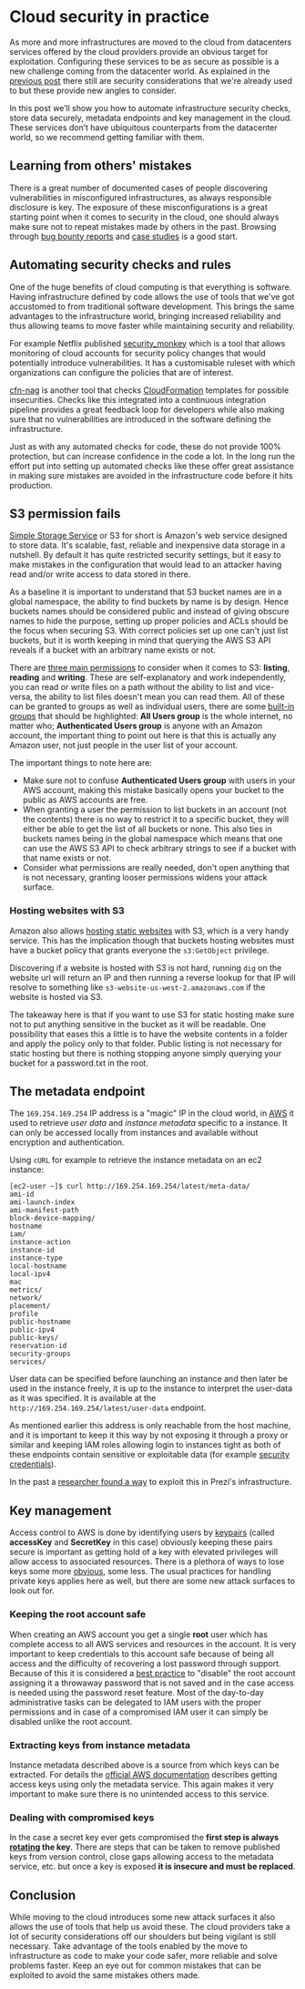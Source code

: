 # Cloud security in practice

As more and more infrastructures are moved to the cloud from datacenters services offered by the cloud providers provide an obvious target for exploitation. Configuring these services to be as secure as possible is a new challenge coming from the datacenter world. As explained in the [previous post](https://blog.avatao.com/Are-you-ready-to-be-cloud-native-and-secure/) there still are security considerations that we're already used to but these provide new angles to consider.

In this post we’ll show you how to automate infrastructure security checks, store data securely, metadata endpoints and key management in the cloud. These services don’t have ubiquitous counterparts from the datacenter world, so we recommend getting familiar with them.

## Learning from others' mistakes

There is a great number of documented cases of people discovering vulnerabilities in misconfigured infrastructures, as always responsible disclosure is key. The exposure of these misconfigurations is a great starting point when it comes to security in the cloud, one should always make sure not to repeat mistakes made by others in the past. Browsing through [bug bounty reports](https://h1.sintheticlabs.com) and [case studies](https://blog.detectify.com/2017/07/13/aws-s3-misconfiguration-explained-fix) is a good start.

## Automating security checks and rules

One of the huge benefits of cloud computing is that everything is software. Having infrastructure defined by code allows the use of tools that we've got accustomed to from traditional software development. This brings the same advantages to the infrastructure world, bringing increased reliability and thus allowing teams to move faster while maintaining security and reliability.

For example Netflix published [security_monkey](https://github.com/Netflix/security_monkey) which is a tool that allows monitoring of cloud accounts for security policy changes that would potentially introduce vulnerabilities. It has a customisable ruleset with which organizations can configure the policies that are of interest.

[cfn-nag](https://github.com/stelligent/cfn_nag) is another tool that checks [CloudFormation](https://aws.amazon.com/cloudformation/) templates for possible insecurities. Checks like this integrated into a continuous integration pipeline provides a great feedback loop for developers while also making sure that no vulnerabilities are introduced in the software defining the infrastructure.

Just as with any automated checks for code, these do not provide 100% protection, but can increase confidence in the code a lot. In the long run the effort put into setting up automated checks like these offer great assistance in making sure mistakes are avoided in the infrastructure code before it hits production.

## S3 permission fails

[Simple Storage Service](https://aws.amazon.com/s3/) or S3 for short is Amazon's web service designed to store data. It's scalable, fast, reliable and inexpensive data storage in a nutshell. By default it has quite restricted security settings, but it easy to make mistakes in the configuration that would lead to an attacker having read and/or write access to data stored in there.

As a baseline it is important to understand that S3 bucket names are in a global namespace, the ability to find buckets by name is by design. Hence buckets names should be considered public and instead of giving obscure names to hide the purpose, setting up proper policies and ACLs should be the focus when securing S3. With correct policies set up one can't just list buckets, but it is worth keeping in mind that querying the AWS S3 API reveals if a bucket with an arbitrary name exists or not.

There are [three main permissions](https://docs.aws.amazon.com/AmazonS3/latest/dev/access-control-overview.html) to consider when it comes to S3: **listing**, **reading** and **writing**. These are self-explanatory and work independently, you can read or write files on a path without the ability to list and vice-versa, the ability to list files doesn't mean you can read them. All of these can be granted to groups as well as individual users, there are some [built-in groups](https://docs.aws.amazon.com/AmazonS3/latest/dev/acl-overview.html#specifying-grantee) that should be highlighted: **All Users group** is the whole internet, no matter who; **Authenticated Users group**  is anyone with an Amazon account, the important thing to point out here is that this is actually any Amazon user, not just people in the user list of your account.

The important things to note here are:
* Make sure not to confuse **Authenticated Users group** with users in your AWS account, making this mistake basically opens your bucket to the public as AWS accounts are free.
* When granting a user the permission to list buckets in an account (not the contents) there is no way to restrict it to a specific bucket, they will either be able to get the list of all buckets or none. This also ties in buckets names being in the global namespace which means that one can use the AWS S3 API to check arbitrary strings to see if a bucket with that name exists or not.
* Consider what permissions are really needed, don't open anything that is not necessary, granting looser permissions widens your attack surface.

### Hosting websites with S3

Amazon also allows [hosting static websites](https://docs.aws.amazon.com/AmazonS3/latest/dev/WebsiteHosting.html) with S3, which is a very handy service. This has the implication though that buckets hosting websites must have a bucket policy that grants everyone the `s3:GetObject` privilege.

Discovering if a website is hosted with S3 is not hard, running `dig` on the website url will return an IP and then running a reverse lookup for that IP will resolve to something like `s3-website-us-west-2.amazonaws.com` if the website is hosted via S3.

The takeaway here is that if you want to use S3 for static hosting make sure not to put anything sensitive in the bucket as it will be readable. One possibility that eases this a little is to have the website contents in a folder and apply the policy only to that folder. Public listing is not necessary for static hosting but there is nothing stopping anyone simply querying your bucket for a password.txt in the root.

## The metadata endpoint

The `169.254.169.254` IP address is a "magic" IP in the cloud world, in [AWS](https://docs.aws.amazon.com/AWSEC2/latest/UserGuide/ec2-instance-metadata.html) it used to retrieve *user data* and *instance metadata* specific to a instance. It can only be accessed locally from instances and available without encryption and authentication.

Using `cURL` for example to retrieve the instance metadata on an ec2 instance:
```
[ec2-user ~]$ curl http://169.254.169.254/latest/meta-data/
ami-id
ami-launch-index
ami-manifest-path
block-device-mapping/
hostname
iam/
instance-action
instance-id
instance-type
local-hostname
local-ipv4
mac
metrics/
network/
placement/
profile
public-hostname
public-ipv4
public-keys/
reservation-id
security-groups
services/
```

User data can be specified before launching an instance and then later be used in the instance freely, it is up to the instance to interpret the user-data as it was specified. It is available at the `http://169.254.169.254/latest/user-data` endpoint.

As mentioned earlier this address is only reachable from the host machine, and it is important to keep it this way by not exposing it through a proxy or similar and keeping IAM roles allowing login to instances tight as both of these endpoints contain sensitive or exploitable data (for example [security credentials](https://docs.aws.amazon.com/AWSEC2/latest/UserGuide/iam-roles-for-amazon-ec2.html#instance-metadata-security-credentials)).

In the past a [researcher found a way](https://engineering.prezi.com/prezi-got-pwned-a-tale-of-responsible-disclosure-ccdc71bb6dd1) to exploit this in Prezi's infrastructure.

## Key management

Access control to AWS is done by identifying users by [keypairs](https://docs.aws.amazon.com/general/latest/gr/aws-sec-cred-types.html#access-keys-and-secret-access-keys) (called **accessKey** and **SecretKey** in this case) obviously keeping these pairs secure is important as getting hold of a key with elevated privileges will allow access to associated resources. There is a plethora of ways to lose keys some more [obvious](https://www.helpnetsecurity.com/2014/03/24/10000-github-users-inadvertently-reveal-their-aws-secret-access-keys/), some less. The usual practices for handling private keys applies here as well, but there are some new attack surfaces to look out for.

### Keeping the root account safe

When creating an AWS account you get a single **root** user which has complete access to all AWS services and resources in the account. It is very important to keep credentials to this account safe because of being all access and the difficulty of recovering a lost password through support. Because of this it is considered a [best practice](https://alestic.com/2014/09/aws-root-password/) to "disable" the root account assigning it a throwaway password that is not saved and in the case access is needed using the password reset feature. Most of the day-to-day administrative tasks can be delegated to IAM users with the proper permissions and in case of a compromised IAM user it can simply be disabled unlike the root account.

### Extracting keys from instance metadata

Instance metadata described above is a source from which keys can be extracted. For details the [official AWS documentation](https://docs.aws.amazon.com/AWSEC2/latest/UserGuide/iam-roles-for-amazon-ec2.html#instance-metadata-security-credentials) describes getting access keys using only the metadata service. This again makes it very important to make sure there is no unintended access to this service.

### Dealing with compromised keys

In the case a secret key ever gets compromised the **first step is always [rotating](https://aws.amazon.com/blogs/security/how-to-rotate-access-keys-for-iam-users/) the key**. There are steps that can be taken to remove published keys from version control, close gaps allowing access to the metadata service, etc. but once a key is exposed **it is insecure and must be replaced**.

## Conclusion

While moving to the cloud introduces some new attack surfaces it also allows the use of tools that help us avoid these. The cloud providers take a lot of security considerations off our shoulders but being vigilant is still necessary. Take advantage of the tools enabled by the move to infrastructure as code to make your code safer, more reliable and solve problems faster. Keep an eye out for common mistakes that can be exploited to avoid the same mistakes others made.
